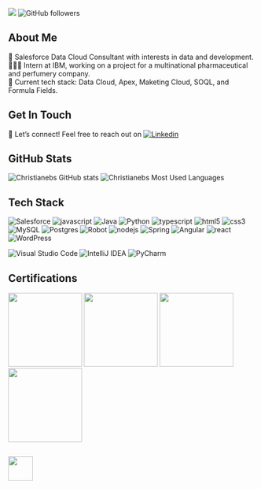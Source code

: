 ![](https://komarev.com/ghpvc/?username=christianebs&color=CC6699) ![GitHub followers](https://img.shields.io/github/followers/christianebs?label=Follow&style=social)

## About Me

🥞 Salesforce Data Cloud Consultant with interests in data and development.  
👩🏽‍💻 Intern at IBM, working on a project for a multinational pharmaceutical and perfumery company.  
🧠 Current tech stack: Data Cloud, Apex, Maketing Cloud, SOQL, and Formula Fields.  

## Get In Touch

💬 Let’s connect! Feel free to reach out on [![Linkedin](https://img.shields.io/badge/LinkedIn-0077B5?style=for-the-badge&logo=linkedin&logoColor=white)](https://linkedin.com/in/christiane-barbosa/)

## GitHub Stats

![Christianebs GitHub stats](https://github-readme-stats.vercel.app/api?username=christianebs&show_icons=true&theme=dracula&hide_border=true&bg_color=0D1117&title_color=CC6699&icon_color=CC6699&include_all_commits=true&count_private=true) ![Christianebs Most Used Languages](https://github-readme-stats.vercel.app/api/top-langs/?username=christianebs&layout=compact&theme=dracula&hide_border=true&bg_color=0D1117&title_color=CC6699&icon_color=CC6699)

## Tech Stack

![Salesforce](https://img.shields.io/badge/Salesforce-0D1117?style=for-the-badge&logo=Salesforce&logoColor=00A1E0) ![javascript](https://img.shields.io/badge/JavaScript-0D1117?style=for-the-badge&logo=javascript&logoColor=23323330) ![Java](https://img.shields.io/badge/java-0D1117.svg?style=for-the-badge&logo=openjdk&logoColor=%23ED8B00) ![Python](https://img.shields.io/badge/python-0D1117?style=for-the-badge&logo=python&logoColor=3670A0) ![typescript](https://img.shields.io/badge/TypeScript-0D1117?style=for-the-badge&logo=typescript&logoColor=007ACC) ![html5](https://img.shields.io/badge/HTML5-0D1117?style=for-the-badge&logo=html5&logoColor=E34F26) ![css3](https://img.shields.io/badge/CSS3-0D1117?style=for-the-badge&logo=css3&logoColor=1572B6) ![MySQL](https://img.shields.io/badge/mysql-0D1117.svg?style=for-the-badge&logo=mysql&logoColor=%2300f) ![Postgres](https://img.shields.io/badge/postgres-0D1117.svg?style=for-the-badge&logo=postgresql&logoColor=%23316192) ![Robot](https://img.shields.io/badge/Robot%20Framework-0D1117?style=for-the-badge&logo=robot-framework&logoColor=white) ![nodejs](https://img.shields.io/badge/Node%20js-0D1117?style=for-the-badge&logo=nodedotjs&logoColor=339933) ![Spring](https://img.shields.io/badge/spring-0D1117.svg?style=for-the-badge&logo=spring&logoColor=%236DB33F) ![Angular](https://img.shields.io/badge/angular-0D1117.svg?style=for-the-badge&logo=angular&logoColor=%23DD0031) ![react](https://img.shields.io/badge/React-0D1117?style=for-the-badge&logo=react&logoColor=2320232a) ![WordPress](https://img.shields.io/badge/WordPress-0D1117.svg?style=for-the-badge&logo=WordPress&logoColor=%23117AC9)

![Visual Studio Code](https://img.shields.io/badge/Visual%20Studio%20Code-0D1117.svg?style=for-the-badge&logo=visual-studio-code&logoColor=0078d7) ![IntelliJ IDEA](https://img.shields.io/badge/IntelliJIDEA-0D1117.svg?style=for-the-badge&logo=intellij-idea&logoColor=white) ![PyCharm](https://img.shields.io/badge/PyCharm-0D1117.svg?&style=for-the-badge&logo=PyCharm&logoColor=white)

## Certifications
<img width="150px" src="https://github.com/user-attachments/assets/8ac3dfd3-64e4-4ed7-9f6e-320bee693c8d">
<img width="150px" src="https://github.com/user-attachments/assets/18ac1201-6dab-466f-a7c5-f1bc1bfcaa19">
<img width="150px" src="https://github.com/user-attachments/assets/22d30631-c2d7-4b7e-8298-b4a0172c1139">
<img width="150px" src="https://github.com/user-attachments/assets/4bdbad3f-5e65-4faf-8ee8-554433a40318">

##
<img width="50px" src="https://user-images.githubusercontent.com/108686840/203427027-a4b0e180-b92f-4c58-9fc6-ff3d9da7c05b.gif">
